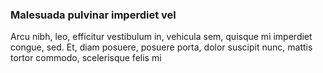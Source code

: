 ### Malesuada pulvinar imperdiet vel

Arcu nibh, leo, efficitur vestibulum in, vehicula sem, quisque mi imperdiet congue, sed. Et, diam posuere, posuere porta, dolor suscipit nunc, mattis tortor commodo, scelerisque felis mi



